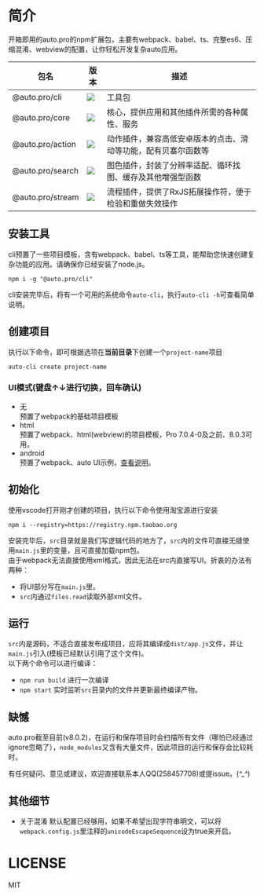 # 简介
开箱即用的auto.pro的npm扩展包，主要有webpack、babel、ts、完整es6、压缩混淆、webview的配置，让你轻松开发复杂auto应用。

包名 | 版本 |  描述  
-|-|-
@auto.pro/cli | ![](https://img.shields.io/npm/v/@auto.pro/cli.svg) | 工具包 |
@auto.pro/core | ![](https://img.shields.io/npm/v/@auto.pro/core.svg) | 核心，提供应用和其他插件所需的各种属性、服务 |
@auto.pro/action | ![](https://img.shields.io/npm/v/@auto.pro/action.svg) | 动作插件，兼容高低安卓版本的点击、滑动等功能，配有贝塞尔函数等 |
@auto.pro/search | ![](https://img.shields.io/npm/v/@auto.pro/search.svg) | 图色插件，封装了分辨率适配、循环找图、缓存及其他增强型函数 |
@auto.pro/stream | ![](https://img.shields.io/npm/v/@auto.pro/stream.svg) | 流程插件，提供了RxJS拓展操作符，便于检验和重做失效操作 |

## 安装工具
cli预置了一些项目模板，含有webpack、babel、ts等工具，能帮助您快速创建复杂功能的应用。请确保你已经安装了node.js。
```
npm i -g "@auto.pro/cli"
```
cli安装完毕后，将有一个可用的系统命令```auto-cli```，执行```auto-cli -h```可查看简单说明。

## 创建项目

执行以下命令，即可根据选项在**当前目录**下创建一个```project-name```项目
```
auto-cli create project-name
```
### UI模式(键盘↑↓进行切换，回车确认)
- 无  
预置了webpack的基础项目模板  
- html  
预置了webpack、html(webview)的项目模板，Pro 7.0.4-0及之前、8.0.3可用。
- android  
预置了webpack、auto UI示例，[查看说明](https://github.com/molysama/auto-template-android)。

## 初始化
使用vscode打开刚才创建的项目，执行以下命令使用淘宝源进行安装
```
npm i --registry=https://registry.npm.taobao.org
```

安装完毕后，```src```目录就是我们写逻辑代码的地方了，```src```内的文件可直接无缝使用```main.js```里的变量，且可直接加载npm包。  
由于webpack无法直接使用xml格式，因此无法在src内直接写UI。折衷的办法有两种：
- 将UI部分写在```main.js```里。
- ```src```内通过```files.read```读取外部xml文件。

## 运行
```src```内是源码，不适合直接发布成项目，应将其编译成```dist/app.js```文件，并让```main.js```引入(模板已经默认引用了这个文件)。  
以下两个命令可以进行编译：
- ```npm run build``` 进行一次编译
- ```npm start``` 实时监听```src```目录内的文件并更新最终编译产物。

## 缺憾
auto.pro截至目前(v8.0.2)，在运行和保存项目时会扫描所有文件（哪怕已经通过ignore忽略了），```node_modules```又含有大量文件，因此项目的运行和保存会比较耗时。

有任何疑问、意见或建议，欢迎直接联系本人QQ(258457708)或提issue。(*^_^*)

## 其他细节
- 关于混淆 默认配置已经够用，如果不希望出现字符串明文，可以将```webpack.config.js```里注释的```unicodeEscapeSequence```设为true来开启。

# LICENSE
MIT

